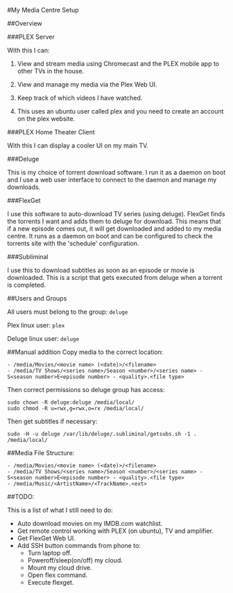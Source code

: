 #My Media Centre Setup

##Overview

###PLEX Server

With this I can:

1. View and stream media using Chromecast and the PLEX mobile app to other TVs in the house.

2. View and manage my media via the Plex Web UI.

3. Keep track of which videos I have watched.

3. This uses an ubuntu user called plex and you need to create an account on the plex website.

###PLEX Home Theater Client

With this I can display a cooler UI on my main TV.

###Deluge

This is my choice of torrent download software. I run it as a daemon on boot and I use a web user interface to connect to the daemon and manage my downloads.

###FlexGet

I use this software to auto-download TV series (using deluge). FlexGet finds the torrents I want and adds them to deluge for download. This means that if a new episode comes out, it will get downloaded and added to my media centre. It runs as a daemon on boot and can be configured to check the torrents site with the 'schedule' configuration.

###Subliminal

I use this to download subtitles as soon as an episode or movie is downloaded. This is a script that gets executed from deluge when a torrent is completed.

##Users and Groups

All users must belong to the group: `deluge`

Plex linux user: `plex`

Deluge linux user: `deluge`

##Manual addition
Copy media to the correct location:
```
- /media/Movies/<movie name> (<date)>/<filename>
- /media/TV Shows/<series name>/Season <number>/<series name> - S<season number>E<episode number> - <quality>.<file type>
```

Then correct permissions so deluge group has access:

```
sudo chown -R deluge:deluge /media/local/
sudo chmod -R u=rwx,g=rwx,o=rx /media/local/
```

Then get subtitles if necessary:
```
sudo -H -u deluge /var/lib/deluge/.subliminal/getsubs.sh -1 . /media/local/
```

##Media File Structure:

```
- /media/Movies/<movie name> (<date)>/<filename>
- /media/TV Shows/<series name>/Season <number>/<series name> - S<season number>E<episode number> - <quality>.<file type>
- /media/Music/<ArtistName>/<TrackName>.<ext>
```

##TODO:

This is a list of what I still need to do:

- Auto download movies on my IMDB.com watchlist.
- Get remote control working with PLEX (on ubuntu), TV and amplifier.
- Get FlexGet Web UI.
- Add SSH button commands from phone to:
  - Turn laptop off.
  - Poweroff/sleep(on/off) my cloud.
  - Mount my cloud drive.
  - Open flex command.
  - Execute flexget.
